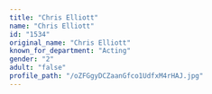 ```yaml
---
title: "Chris Elliott"
name: "Chris Elliott"
id: "1534"
original_name: "Chris Elliott"
known_for_department: "Acting"
gender: "2"
adult: "false"
profile_path: "/oZFGgyDCZaanGfco1UdfxM4rHAJ.jpg"
---
```

